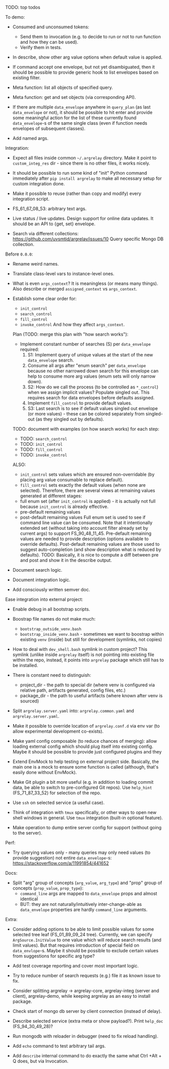 
TODO: top todos


To demo:

*   Consumed and unconsumed tokens:
    *   Send them to invocation (e.g. to decide to run or not to run function and how they can be used).
    *   Verify them in tests.

*   In describe, show other arg value options when default value is applied.

*   If command accept one envelope, but not yet disambiguated, then it should be possible to provide generic hook to list envelopes based on existing filter.

*   Meta function: list all objects of specified query.
*   Meta function: get and set objects (via corresponding API).

*   If there are multiple `data_envelope` anywhere in `query_plan` (as last `data_envelope` or not),
    it should be possible to hit enter and provide some meaningful action for the list of
    these currently found `data_envelope`-s of the same single class
    (even if function needs envelopes of subsequent classes).

*   Add named args.

Integration:

*   Expect all files inside common `~/.argrelay` directory.
    Make it point to `custom_integ_res` dir - since there is no other files, it works nicely.

*   It should be possible to run some kind of "init" Python command immediately after `pip install argrelay`
    to make all necessary setup for custom integration done.

*   Make it possible to reuse (rather than copy and modify) every integration script.

*   FS_61_67_08_53: arbitrary text args.

*   Live status / live updates.
    Design support for online data updates.
    It should be an API to {get, set} envelope.

*   Search via different collections: https://github.com/uvsmtid/argrelay/issues/10
    Query specific Mongo DB collection.

Before `0.0.0`:

*   Rename weird names.

*   Translate class-level vars to instance-level ones.

*   What is even `args_context`? It is meaningless (or means many things).
    Also describe or merged `assigned_context` vs `args_context`.

*   Establish some clear order for:
    *   `init_control`
    *   `search_control`
    *   `fill_control`
    *   `invoke_control`
    And how they affect `args_context`.

    Plan (TODO: merge this plan with "how search works"):
    *   Implement constant number of searches (S) per `data_envelope` required:
        1. S1: Implement query of unique values at the start of the new `data_envelope` search.
        2. Consume all args after "enum search" per `data_envelope` because no other narrowed down search for this envelope can help to consume more arg values (enum sets will only narrow down).
        3. S2: How do we call the process (to be controlled as `*_control`) when we assign implicit values? Populate singled out. This requires search for data envelopes before defaults assigned.
        4. Implement `fill_control` to provide default values.
        5. S3: Last search is to see if default values singled out envelope (or more values) - these can be colored separately from singled-out (as they singled out by defaults).

    TODO: document with examples (on how search works) for each step:
    *   TODO: `search_control`
    *   TODO: `init_control`
    *   TODO: `fill_control`
    *   TODO: `invoke_control`

    ALSO:
    *   `init_control` sets values which are ensured non-overridable (by placing arg value consumable to replace default).
    *   `fill_control` sets exactly the default values (when none are selected).
    Therefore, there are several views at remaining values generated at different stages:
    *    full enum set (after `init_control` is applied) - it is actually not full because `init_control` is already effective.
    *    pre-default remaining values
    *    post-default remaining values
    Full enum set is used to see if command line value can be consumed. Note that it intentionally extended set (without taking into account filter already set by current args) to support FS_90_48_11_45.
    Pre-default remaining values are needed to provide description (options available to override defaults).
    Post-default remaining values are those used to suggest auto-completion (and show description what is reduced by defaults).
    TODO: Basically, it is nice to compute a diff between pre and post and show it in the describe output.

*   Document search logic.

*   Document integration logic.

*   Add consciously written semver doc.

Ease integration into external project:

*   Enable debug in all bootstrap scripts.

*   Boostrap file names do not make much:
    *   `bootstrap_outside_venv.bash`
    *   `bootstrap_inside_venv.bash` - sometimes we want to boostrap within existing `venv` (inside) but still for development (symlinks, not copies)

*   How to deal with `dev_shell.bash` symlink in custom project?
    This symlink (unlike inside `argrelay` itself) is not pointing into existing file within the repo,
    instead, it points into `argrelay` package which still has to be installed.

*   There is constant need to distinguish:
    *   project_dir - the path to special dir (where venv is configured via relative path, artifacts generated, config files, etc.)
    *   package_dir - the path to useful artifacts (where known after venv is sourced)

*   Split `argrelay.server.yaml` into: `argrelay.common.yaml` and `argrelay.server.yaml`.

*   Make it possible to override location of `argrelay.conf.d` via env var
    (to allow experimental development co-exists).

*   Make yaml config composable (to reduce chances of merging):
    allow loading external config which should plug itself into existing config.
    Maybe it should be possible to provide just configured plugins and they

*   Extend EnvMock to help testing on external project side.
    Basically, the main one is a mock to ensure some function is called (although, that's easily done without EnvMock).

*   Make Git plugin a bit more useful (e.g. in addition to loading commit data, be able to switch to pre-configured Git repos).
    Use `help_hint` (FS_71_87_33_52) for selection of the repo.

*   Use `ssh` on selected service (a useful case).

*   Think of integration with `tmux` specifically, or other ways to open new shell windows in general.
    Use `tmux` integration (built-in optional feature).

*   Make operation to dump entire server config for support (without going to the server).

Perf:

*   Try querying values only - many queries may only need values (to provide suggestion) not entire `data_envelope`-s:
    https://stackoverflow.com/a/11991854/441652

Docs:

*   Split "arg" group of concepts (`arg_value`, `arg_type`) and "prop" group of concepts (`prop_value`, `prop_type`):
    *   `command_line` args are mapped to `data_envelope` props and almost identical
    *   BUT: they are not naturally/intuitively inter-change-able as `data_envelope` properties are hardly `command_line` arguments.

Extra:

*   Consider adding options to be able to limit possible values for some selected tree leaf (FS_01_89_09_24 tree).
    Currently, we can specify `ArgSource.InitValue` to one value which will reduce search results (and limit values).
    But that requires introduction of special field on `data_envlope`-s.
    Maybe it should be possible to exclude certain values from suggestions for specific arg type?

*   Add test coverage reporting and cover most important logic.

*   Try to reduce number of search requests (e.g.) file it as known issue to fix.

*   Consider splitting argrelay -> argrelay-core, argrelay-integ (server and client), argrelay-demo, while keeping argrelay as an easy to install package.

*   Check start of mongo db server by client connection (instead of delay).

*   Describe selected service (extra meta or show payload?).
    Print `help_doc` (FS_94_30_49_28)?

*   Run mongodb with reloader in debugger (need to fix reload handling).

*   Add `echo` command to test arbitrary tail args.

*   Add `describe` internal command to do exactly the same what Ctrl +Alt + Q does, but via Invocation.
